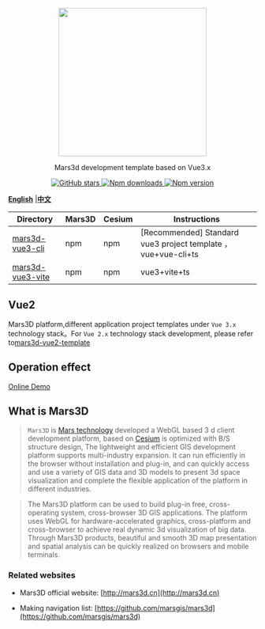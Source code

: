  
<p align="center">
<img src="https://cdn.jsdelivr.net/gh/muyao1987/cdn/mars3d.cn/logo.png" width="300px" />
</p>

<p align="center">Mars3d development template based on Vue3.x</p>

<p align="center">
<a target="_black" href="https://github.com/marsgis/mars3d">
<img alt="GitHub stars" src="https://img.shields.io/github/stars/marsgis/mars3d?style=flat&logo=github">
</a>
<a target="_black" href="https://www.npmjs.com/package/mars3d">
<img alt="Npm downloads" src="https://img.shields.io/npm/dt/mars3d?style=flat&logo=npm">
</a>
<a target="_black" href="https://www.npmjs.com/package/mars3d">
<img alt="Npm version" src="https://img.shields.io/npm/v/mars3d.svg?style=flat&logo=npm&label=version"/>
</a>
</p>

[**English**](./README_EN.md) |[**中文**](./README.md) 

 
  
| Directory  |Mars3D |Cesium  |   Instructions  | 
|  ----  |----  | ----| ----  |
|[mars3d-vue3-cli](./mars3d-vue3-cli/README.md)	|npm |npm  | [Recommended] Standard vue3 project template ，vue+vue-cli+ts| 
|[mars3d-vue3-vite](./mars3d-vue3-vite/README.md)	|npm |npm  | vue3+vite+ts| 


## Vue2
 Mars3D platform,different application project templates under `Vue 3.x` technology stack。For `Vue 2.x` technology stack development, please refer to[mars3d-vue2-template](https://github.com/marsgis/mars3d-vue2-template)
   


## Operation effect 

 [Online Demo](http://marsgis.gitee.io/mars3d-es5-template/)  
  
  

## What is Mars3D
>  `Mars3D` is [Mars technology](http://marsgis.cn/) developed a WebGL based 3 d client development platform, based on [Cesium](https://cesium.com/cesiumjs/) is optimized with B/S structure design, The lightweight and efficient GIS development platform supports multi-industry expansion. It can run efficiently in the browser without installation and plug-in, and can quickly access and use a variety of GIS data and 3D models to present 3d space visualization and complete the flexible application of the platform in different industries.

 > The Mars3D platform can be used to build plug-in free, cross-operating system, cross-browser 3D GIS applications. The platform uses WebGL for hardware-accelerated graphics, cross-platform and cross-browser to achieve real dynamic 3d visualization of big data. Through Mars3D products, beautiful and smooth 3D map presentation and spatial analysis can be quickly realized on browsers and mobile terminals.

### Related websites
- Mars3D official website: [http://mars3d.cn](http://mars3d.cn)

- Making navigation list: [https://github.com/marsgis/mars3d](https://github.com/marsgis/mars3d)
 



